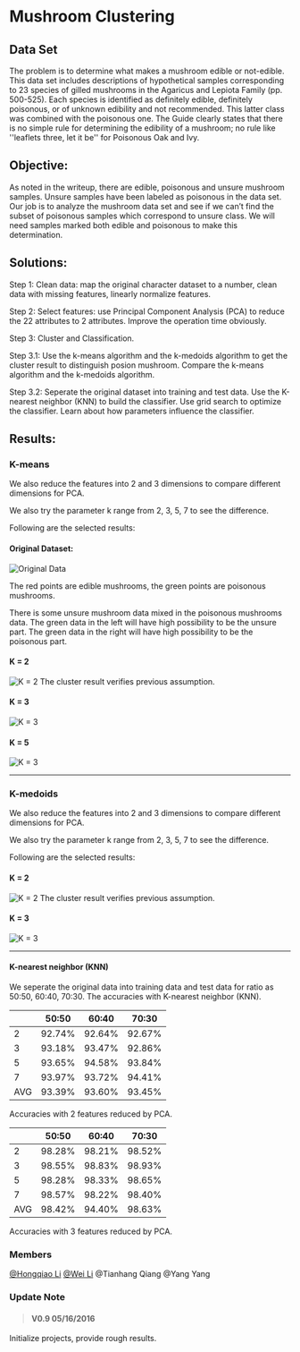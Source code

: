 # Mushroom Clustering

## Data Set
The problem is to determine what makes a mushroom edible or not-edible. This data set includes descriptions of hypothetical samples corresponding to 23 species of gilled mushrooms in the Agaricus and Lepiota Family (pp. 500-525). Each species is identified as definitely edible, definitely poisonous, or of unknown edibility and not recommended. This latter class was combined with the poisonous one. The Guide clearly states that there is no simple rule for determining the edibility of a mushroom; no rule like ''leaflets three, let it be'' for Poisonous Oak and Ivy.## Objective: 
As noted in the writeup, there are edible, poisonous and unsure mushroom samples. Unsure samples have been labeled as poisonous in the data set. Our job is to analyze the mushroom data set and see if we can’t find the subset of poisonous samples which correspond to unsure class. We will need samples marked both edible and poisonous to make this determination.## Solutions:
Step 1: Clean data: map the original character dataset to a number, clean data with missing features, linearly normalize features.

Step 2: Select features: use Principal Component Analysis (PCA) to reduce the 22 attributes to 2 attributes. Improve the operation time obviously.

Step 3: Cluster and Classification.

Step 3.1: Use the k-means algorithm and the k-medoids algorithm to get the cluster result to distinguish posion mushroom. Compare the k-means algorithm and the k-medoids algorithm.

Step 3.2: Seperate the original dataset into training and test data. Use the K-nearest neighbor (KNN) to build the classifier. Use grid search to optimize the classifier. Learn about how parameters influence the classifier.

## Results:### K-means

We also reduce the features into 2 and 3 dimensions to compare different dimensions for PCA. 

We also try the parameter k range from 2, 3, 5, 7 to see the difference.

Following are the selected results:

#### Original Dataset:
![Original Data][originaldata]

The red points are edible mushrooms, the green points are poisonous mushrooms.

There is some unsure mushroom data mixed in the poisonous mushrooms data. The green data in the left will have high possibility to be the unsure part. The green data in the right will have high possibility to be the poisonous part.

#### K = 2
![K = 2][k-means3d-2]
The cluster result verifies previous assumption.

#### K = 3
![K = 3][k-means3d-3]

#### K = 5
![K = 3][k-means3d-5]


---

### K-medoids
We also reduce the features into 2 and 3 dimensions to compare different dimensions for PCA. 

We also try the parameter k range from 2, 3, 5, 7 to see the difference.

Following are the selected results:

#### K = 2
![K = 2][k-med3d-2]
The cluster result verifies previous assumption.

#### K = 3
![K = 3][k-med3d-3]

---

#### K-nearest neighbor (KNN)
We seperate the original data into training data and test data for ratio as 50:50, 60:40, 70:30. The accuracies with K-nearest neighbor (KNN).


|     | 50:50  | 60:40  | 70:30  |
|-----|--------|--------|--------|
| 2   | 92.74% | 92.64% | 92.67% |
| 3   | 93.18% | 93.47% | 92.86% |
| 5   | 93.65% | 94.58% | 93.84% |
| 7   | 93.97% | 93.72% | 94.41% |
| AVG | 93.39% | 93.60% | 93.45% |

Accuracies with 2 features reduced by PCA.


|     | 50:50  | 60:40  | 70:30  |
|-----|--------|--------|--------|
| 2   | 98.28% | 98.21% | 98.52% |
| 3   | 98.55% | 98.83% | 98.93% |
| 5   | 98.28% | 98.33% | 98.65% |
| 7   | 98.57% | 98.22% | 98.40% |
| AVG | 98.42% | 94.40% | 98.63% |

Accuracies with 3 features reduced by PCA.

### Members
[@Hongqiao Li](https://github.com/Hongqiao-Li)
[@Wei Li](https://github.com/wliday)
@Tianhang Qiang
@Yang Yang

### Update Note
> #### V0.9   05/16/2016
Initialize projects, provide rough results.



[originaldata]: ./screenshot/originaldata/originaldata.png
[k-means3d-2]: ./screenshot/kmeans/3d/k_means3d_2.png
[k-means3d-3]: ./screenshot/kmeans/3d/k_means3d_3.png
[k-means3d-5]: ./screenshot/kmeans/3d/k_means3d_5.png

[k-med3d-2]: ./screenshot/kmedoids/3d/k_med3d_2.png
[k-med3d-3]: ./screenshot/kmedoids/3d/k_med3d_3.png


